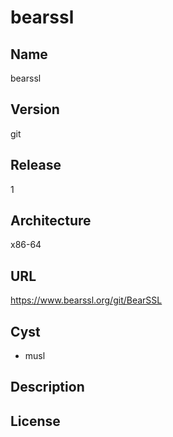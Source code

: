 # bearssl

## Name
bearssl

## Version
git

## Release
1

## Architecture
x86-64

## URL
https://www.bearssl.org/git/BearSSL

## Cyst
* musl

## Description

## License

